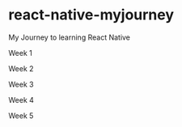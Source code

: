 # react-native-myjourney
My Journey to learning React Native



Week 1

Week 2

Week 3

Week 4

Week 5



